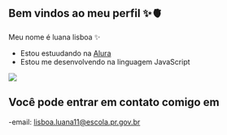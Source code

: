 ## Bem vindos ao meu perfil ✨🫀

Meu nome é luana lisboa ✨

- Estou estuudando na [Alura](https://www.alura.com.br)
- Estou me desenvolvendo na linguagem JavaScript

![](https://media.tenor.com/eRGU5l2v-_wAAAAi/cat-meme.gif
)
## Você pode entrar em contato comigo em 
-email: lisboa.luana11@escola.pr.gov.br
